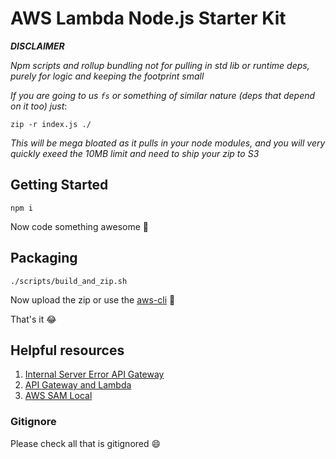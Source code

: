 # AWS Lambda Node.js Starter Kit

**_DISCLAIMER_**

_Npm scripts and rollup bundling not for pulling in std lib or runtime deps, purely for logic and keeping the footprint small_

_If you are going to us `fs` or something of similar nature (deps that depend on it too) just_:

`zip -r index.js ./`

_This will be mega bloated as it pulls in your node modules, and you will very quickly exeed the 10MB limit and need to ship your zip to S3_

## Getting Started

`npm i`

Now code something awesome :tada:

## Packaging

`./scripts/build_and_zip.sh`

Now upload the zip or use the [aws-cli](https://aws.amazon.com/cli/) :rocket:

That's it :joy:

## Helpful resources

1. [Internal Server Error API Gateway](https://aws.amazon.com/premiumsupport/knowledge-center/malformed-502-api-gateway/)
2. [API Gateway and Lambda](https://docs.aws.amazon.com/apigateway/latest/developerguide/api-gateway-create-api-as-simple-proxy-for-lambda.html)
3. [AWS SAM Local](https://github.com/awslabs/aws-sam-local)

### Gitignore

Please check all that is gitignored :smile:
